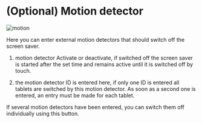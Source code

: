 # (Optional) Motion detector

![motion](/images/media/Fully-Tablet-Control/motion.png)

Here you can enter external motion detectors that should switch off the screen saver.

1. motion detector Activate or deactivate, if switched off the screen saver is started after the set time and remains active until it is switched off by touch.

2. the motion detector ID is entered here, if only one ID is entered all tablets are switched by this motion detector. As soon as a second one is entered, an entry must be made for each tablet.

If several motion detectors have been entered, you can switch them off individually using this button.

